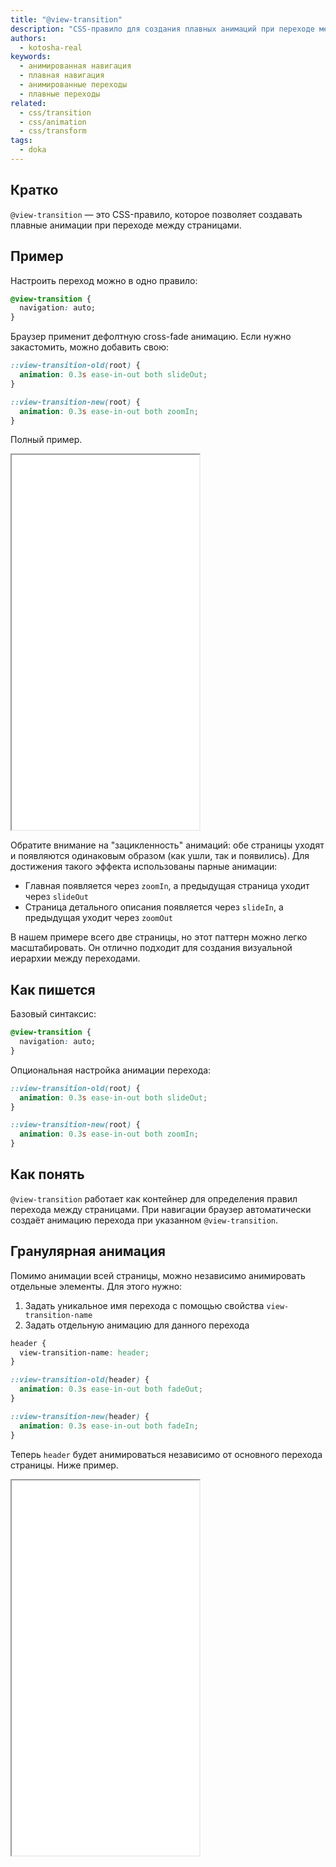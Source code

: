 ```yaml
---
title: "@view-transition"
description: "CSS-правило для создания плавных анимаций при переходе между страницами."
authors:
  - kotosha-real
keywords:
  - анимированная навигация
  - плавная навигация
  - анимированные переходы
  - плавные переходы
related:
  - css/transition
  - css/animation
  - css/transform
tags:
  - doka
---
```


<style>
  :root {
    --demo-iframe-background-color: #f5f5f5;
  }
  
  @media (prefers-color-scheme: light) {
    :root {
      --demo-iframe-background-color: #f5f5f5;
    }
  }

  @media (prefers-color-scheme: dark) {
    :root {
      --demo-iframe-background-color: #121212;
    }
  }
 
 .demo-iframe {
    background-color: var(--demo-iframe-background-color) !important;
  }
</style>

## Кратко

`@view-transition` — это CSS-правило, которое позволяет создавать плавные анимации при переходе между страницами.

## Пример

Настроить переход можно в одно правило:

```css
@view-transition {
  navigation: auto;
}
```

Браузер применит дефолтную cross-fade анимацию. Если нужно закастомить, можно добавить свою:

```css
::view-transition-old(root) {
  animation: 0.3s ease-in-out both slideOut;
}

::view-transition-new(root) {
  animation: 0.3s ease-in-out both zoomIn;
}
```

Полный пример.

<iframe id="mpa" class="demo-iframe" title="Переход между страницами" src="demos/mpa/" height="600"></iframe>

Обратите внимание на "зацикленность" анимаций: обе страницы уходят и появляются одинаковым образом (как ушли, так и появились). Для достижения такого эффекта использованы парные анимации:

- Главная появляется через `zoomIn`, а предыдущая страница уходит через `slideOut`
- Страница детального описания появляется через `slideIn`, а предыдущая уходит через `zoomOut`

В нашем примере всего две страницы, но этот паттерн можно легко масштабировать. Он отлично подходит для создания визуальной иерархии между переходами.

## Как пишется

Базовый синтаксис:

```css
@view-transition {
  navigation: auto;
}
```

Опциональная настройка анимации перехода:

```css
::view-transition-old(root) {
  animation: 0.3s ease-in-out both slideOut;
}

::view-transition-new(root) {
  animation: 0.3s ease-in-out both zoomIn;
}
```

## Как понять

`@view-transition` работает как контейнер для определения правил перехода между страницами. При навигации браузер автоматически создаёт анимацию перехода при указанном `@view-transition`.

## Гранулярная анимация

Помимо анимации всей страницы, можно независимо анимировать отдельные элементы. Для этого нужно:

1. Задать уникальное имя перехода с помощью свойства `view-transition-name`
2. Задать отдельную анимацию для данного перехода

```css
header {
  view-transition-name: header;
}

::view-transition-old(header) {
  animation: 0.3s ease-in-out both fadeOut;
}

::view-transition-new(header) {
  animation: 0.3s ease-in-out both fadeIn;
}
```

Теперь `header` будет анимироваться независимо от основного перехода страницы. Ниже пример.

<iframe class="demo-iframe" id="mpa-with-granular-animations" title="Гранулярная анимация" src="demos/mpa-with-granular-animations/" height="600"></iframe>

<script>
  const initiallyNormalizedIframes = {};
  
  window.addEventListener('message', ({ data }) => {
    try {
      if ('id' in data && 'height' in data) {
        const { id, height } = data;
        const iframe = document.getElementById(id);

        if (iframe) {
          if (!initiallyNormalizedIframes[id]) {
            iframe.setAttribute('height', height);
            initiallyNormalizedIframes[id] = true;
          }
          
          if (iframe.getBoundingClientRect().height < height) {
            iframe.setAttribute('height', height);
          }
        }
      }
    } catch (err) {
      console.warn(err);
    }
  });
</script>
